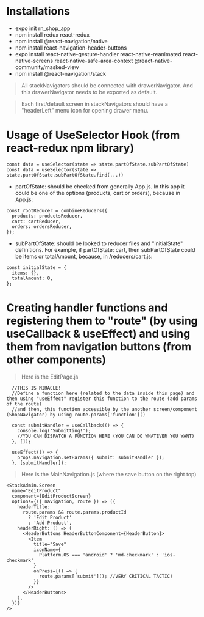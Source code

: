 # Installations

- expo init rn_shop_app
- npm install redux react-redux
- npm install @react-navigation/native
- npm install react-navigation-header-buttons
- expo install react-native-gesture-handler react-native-reanimated react-native-screens react-native-safe-area-context @react-native-community/masked-view
- npm install @react-navigation/stack

> All stackNavigators should be connected with drawerNavigator. And this drawerNavigator needs to be exported as default.

> Each first/default screen in stackNavigators should have a "headerLeft" menu icon for opening drawer menu.

# Usage of UseSelector Hook (from react-redux npm library)

```
const data = useSelector(state => state.partOfState.subPartOfState)
const data = useSelector(state => state.partOfState.subPartOfState.find(...))
```

- partOfState: should be checked from generally App.js. In this app it could be one of the options (products, cart or orders), because in App.js:

```
const rootReducer = combineReducers({
  products: productsReducer,
  cart: cartReducer,
  orders: ordersReducer,
});
```

- subPartOfState: should be looked to reducer files and "initialState" definitions. For example, if partOfState: cart, then subPartOfState could be items or totalAmount, because, in /reducers/cart.js:

```
const initialState = {
  items: {},
  totalAmount: 0,
};
```

# Creating handler functions and registering them to "route" (by using useCallback & useEffect) and using them from navigation buttons (from other components)

> Here is the EditPage.js

```
  //THIS IS MIRACLE!
  //Define a function here (related to the data inside this page) and then using "useEffect" register this function to the route (add params of the route)
  //and then, this function accessible by the another screen/component (ShopNavigator) by using route.params['function']()

  const submitHandler = useCallback(() => {
    console.log('Submitting!');
    //YOU CAN DISPATCH A FUNCTION HERE (YOU CAN DO WHATEVER YOU WANT)
  }, []);

  useEffect(() => {
    props.navigation.setParams({ submit: submitHandler });
  }, [submitHandler]);
```

> Here is the MainNavigation.js (where the save button on the right top)

```
<StackAdmin.Screen
  name="EditProduct"
  component={EditProductScreen}
  options={({ navigation, route }) => ({
    headerTitle:
      route.params && route.params.productId
        ? 'Edit Product'
        : 'Add Product',
    headerRight: () => (
      <HeaderButtons HeaderButtonComponent={HeaderButton}>
        <Item
          title="Save"
          iconName={
            Platform.OS === 'android' ? 'md-checkmark' : 'ios-checkmark'
          }
          onPress={() => {
            route.params['submit'](); //VERY CRITICAL TACTIC!
          }}
        />
      </HeaderButtons>
    ),
  })}
/>
```
